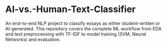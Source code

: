 # AI-vs.-Human-Text-Classifier
An end-to-end NLP project to classify essays as either student-written or AI-generated. This repository covers the complete ML workflow from EDA and text preprocessing with TF-IDF to model training (SVM, Neural Networks) and evaluation.
